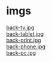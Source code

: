 # imgs 
<a href='https://gabrielryanft.github.io/learning/cursoemvideo/htmlecss/css/medque/medque4mobilefirst.html/imgs/back-tv.jpg/' target='_blank' rel='next'>back-tv.jpg</a><br/>
<a href='https://gabrielryanft.github.io/learning/cursoemvideo/htmlecss/css/medque/medque4mobilefirst.html/imgs/back-tablet.jpg/' target='_blank' rel='next'>back-tablet.jpg</a><br/>
<a href='https://gabrielryanft.github.io/learning/cursoemvideo/htmlecss/css/medque/medque4mobilefirst.html/imgs/back-print.jpg/' target='_blank' rel='next'>back-print.jpg</a><br/>
<a href='https://gabrielryanft.github.io/learning/cursoemvideo/htmlecss/css/medque/medque4mobilefirst.html/imgs/back-phone.jpg/' target='_blank' rel='next'>back-phone.jpg</a><br/>
<a href='https://gabrielryanft.github.io/learning/cursoemvideo/htmlecss/css/medque/medque4mobilefirst.html/imgs/back-pc.jpg/' target='_blank' rel='next'>back-pc.jpg</a><br/>
